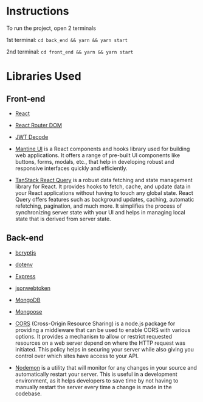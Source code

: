 # Instructions

To run the project, open 2 terminals

1st terminal:
`cd back_end && yarn && yarn start`

2nd terminal:
`cd front_end && yarn && yarn start`

# Libraries Used

## Front-end

- [React](https://reactjs.org/)
- [React Router DOM](https://reactrouter.com/)
- [JWT Decode](https://www.npmjs.com/package/jwt-decode)

- [Mantine UI](https://mantine.dev/) is a React components and hooks library used for building web applications. It offers a range of pre-built UI components like buttons, forms, modals, etc., that help in developing robust and responsive interfaces quickly and efficiently.

- [TanStack React Query](https://tanstack.com/query/latest) is a robust data fetching and state management library for React. It provides hooks to fetch, cache, and update data in your React applications without having to touch any global state. React Query offers features such as background updates, caching, automatic refetching, pagination, and much more. It simplifies the process of synchronizing server state with your UI and helps in managing local state that is derived from server state.

## Back-end

- [bcryptjs](https://www.npmjs.com/package/bcryptjs)
- [dotenv](https://www.npmjs.com/package/dotenv)
- [Express](https://expressjs.com/)
- [jsonwebtoken](https://jwt.io/)
- [MongoDB](https://www.mongodb.com/)
- [Mongoose](https://mongoosejs.com/)

- [CORS](https://expressjs.com/en/resources/middleware/cors.html) (Cross-Origin Resource Sharing) is a node.js package for providing a middleware that can be used to enable CORS with various options. It provides a mechanism to allow or restrict requested resources on a web server depend on where the HTTP request was initiated. This policy helps in securing your server while also giving you control over which sites have access to your API.

- [Nodemon](https://nodemon.io/) is a utility that will monitor for any changes in your source and automatically restart your server. This is useful in a development environment, as it helps developers to save time by not having to manually restart the server every time a change is made in the codebase.
